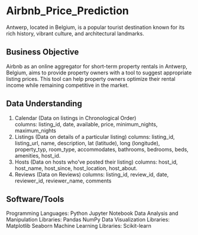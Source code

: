 # Airbnb_Price_Prediction

Antwerp, located in Belgium, is a popular tourist destination known for its rich history, vibrant culture, and architectural landmarks.

## Business Objective
Airbnb as an online aggregator for short-term property rentals in Antwerp, Belgium, aims to provide property owners with a tool to suggest appropriate listing prices. This tool can help property owners optimize their rental income while remaining competitive in the market.

## Data Understanding
1. Calendar (Data on listings in Chronological Order)  
   columns: listing_id, date,  available, price, minimum_nights, maximum_nights 
2. Listings (Data on details of a particular listing) 
   columns: listing_id, listing_url, name, description, lat (latitude), long (longitude), property_typ, room_type, accommodates, bathrooms, bedrooms, beds, amenities, host_id.
3. Hosts (Data on hosts who've posted their listing) 
   columns: host_id, host_name, host_since, host_location, host_about. 
4. Reviews (Data on Reviews) 
   columns: listing_id, review_id, date, reviewer_id, reviewer_name, comments

## Software/Tools
Programming Languages: Python
Jupyter Notebook
Data Analysis and Manipulation Libraries:
Pandas
NumPy
Data Visualization Libraries:
Matplotlib
Seaborn
Machine Learning Libraries:
Scikit-learn






